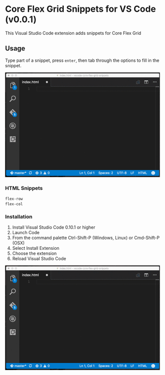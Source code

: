 # Core Flex Grid Snippets for VS Code (v0.0.1)
This Visual Studio Code extension adds snippets for Core Flex Grid

## Usage
Type part of a snippet, press `enter`, then tab through the
options to fill in the snippet.

![Use Extension](images/snippets.gif)

### HTML Snippets
```html
flex-row
flex-col
```

### Installation

1. Install Visual Studio Code 0.10.1 or higher
1. Launch Code
1. From the command palette Ctrl-Shift-P (Windows, Linux) or Cmd-Shift-P (OSX)
1. Select Install Extension
1. Choose the extension
1. Reload Visual Studio Code

![Use Extension](images/snippets.gif)